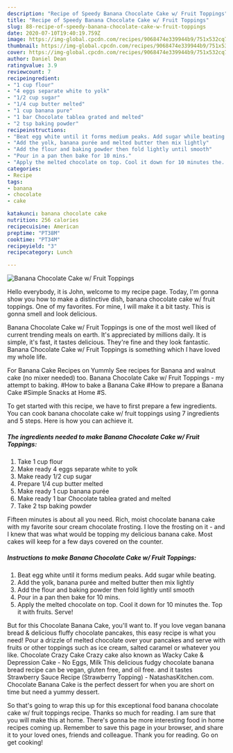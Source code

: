 ```yaml
---
description: "Recipe of Speedy Banana Chocolate Cake w/ Fruit Toppings"
title: "Recipe of Speedy Banana Chocolate Cake w/ Fruit Toppings"
slug: 88-recipe-of-speedy-banana-chocolate-cake-w-fruit-toppings
date: 2020-07-10T19:40:19.759Z
image: https://img-global.cpcdn.com/recipes/9068474e339944b9/751x532cq70/banana-chocolate-cake-w-fruit-toppings-recipe-main-photo.jpg
thumbnail: https://img-global.cpcdn.com/recipes/9068474e339944b9/751x532cq70/banana-chocolate-cake-w-fruit-toppings-recipe-main-photo.jpg
cover: https://img-global.cpcdn.com/recipes/9068474e339944b9/751x532cq70/banana-chocolate-cake-w-fruit-toppings-recipe-main-photo.jpg
author: Daniel Dean
ratingvalue: 3.9
reviewcount: 7
recipeingredient:
- "1 cup flour"
- "4 eggs separate white to yolk"
- "1/2 cup sugar"
- "1/4 cup butter melted"
- "1 cup banana pure"
- "1 bar Chocolate tablea grated and melted"
- "2 tsp baking powder"
recipeinstructions:
- "Beat egg white until it forms medium peaks. Add sugar while beating."
- "Add the yolk, banana purée and melted butter then mix lightly"
- "Add the flour and baking powder then fold lightly until smooth"
- "Pour in a pan then bake for 10 mins."
- "Apply the melted chocolate on top. Cool it down for 10 minutes the. Top it with fruits. Serve!"
categories:
- Recipe
tags:
- banana
- chocolate
- cake

katakunci: banana chocolate cake 
nutrition: 256 calories
recipecuisine: American
preptime: "PT38M"
cooktime: "PT34M"
recipeyield: "3"
recipecategory: Lunch

---
```



![Banana Chocolate Cake w/ Fruit Toppings](https://img-global.cpcdn.com/recipes/9068474e339944b9/751x532cq70/banana-chocolate-cake-w-fruit-toppings-recipe-main-photo.jpg)

Hello everybody, it is John, welcome to my recipe page. Today, I'm gonna show you how to make a distinctive dish, banana chocolate cake w/ fruit toppings. One of my favorites. For mine, I will make it a bit tasty. This is gonna smell and look delicious.

Banana Chocolate Cake w/ Fruit Toppings is one of the most well liked of current trending meals on earth. It's appreciated by millions daily. It is simple, it's fast, it tastes delicious. They're fine and they look fantastic. Banana Chocolate Cake w/ Fruit Toppings is something which I have loved my whole life.

For Banana Cake Recipes on Yummly See recipes for Banana and walnut cake (no mixer needed) too. Banana Chocolate Cake w/ Fruit Toppings - my attempt to baking. #How to bake a Banana Cake #How to prepare a Banana Cake #Simple Snacks at Home #S.


To get started with this recipe, we have to first prepare a few ingredients. You can cook banana chocolate cake w/ fruit toppings using 7 ingredients and 5 steps. Here is how you can achieve it.

<!--inarticleads1-->

##### The ingredients needed to make Banana Chocolate Cake w/ Fruit Toppings:

1. Take 1 cup flour
1. Make ready 4 eggs separate white to yolk
1. Make ready 1/2 cup sugar
1. Prepare 1/4 cup butter melted
1. Make ready 1 cup banana purée
1. Make ready 1 bar Chocolate tablea grated and melted
1. Take 2 tsp baking powder


Fifteen minutes is about all you need. Rich, moist chocolate banana cake with my favorite sour cream chocolate frosting. I love the frosting on it - and I knew that was what would be topping my delicious banana cake. Most cakes will keep for a few days covered on the counter. 

<!--inarticleads2-->

##### Instructions to make Banana Chocolate Cake w/ Fruit Toppings:

1. Beat egg white until it forms medium peaks. Add sugar while beating.
1. Add the yolk, banana purée and melted butter then mix lightly
1. Add the flour and baking powder then fold lightly until smooth
1. Pour in a pan then bake for 10 mins.
1. Apply the melted chocolate on top. Cool it down for 10 minutes the. Top it with fruits. Serve!


But for this Chocolate Banana Cake, you&#39;ll want to. If you love vegan banana bread &amp; delicious fluffy chocolate pancakes, this easy recipe is what you need! Pour a drizzle of melted chocolate over your pancakes and serve with fruits or other toppings such as ice cream, salted caramel or whatever you like. Chocolate Crazy Cake Crazy cake also known as Wacky Cake &amp; Depression Cake - No Eggs, Milk This delicious fudgy chocolate banana bread recipe can be vegan, gluten free, and oil free. and it tastes Strawberry Sauce Recipe (Strawberry Topping) - NatashasKitchen.com. Chocolate Banana Cake is the perfect dessert for when you are short on time but need a yummy dessert. 

So that's going to wrap this up for this exceptional food banana chocolate cake w/ fruit toppings recipe. Thanks so much for reading. I am sure that you will make this at home. There's gonna be more interesting food in home recipes coming up. Remember to save this page in your browser, and share it to your loved ones, friends and colleague. Thank you for reading. Go on get cooking!
